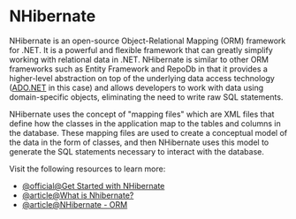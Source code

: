 # NHibernate

NHibernate is an open-source Object-Relational Mapping (ORM) framework for .NET. It is a powerful and flexible framework that can greatly simplify working with relational data in .NET. NHibernate is similar to other ORM frameworks such as Entity Framework and RepoDb in that it provides a higher-level abstraction on top of the underlying data access technology ([ADO.NET](http://ADO.NET) in this case) and allows developers to work with data using domain-specific objects, eliminating the need to write raw SQL statements.

NHibernate uses the concept of "mapping files" which are XML files that define how the classes in the application map to the tables and columns in the database. These mapping files are used to create a conceptual model of the data in the form of classes, and then NHibernate uses this model to generate the SQL statements necessary to interact with the database.

Visit the following resources to learn more:

- [@official@Get Started with NHibernate](https://nhibernate.info/)
- [@article@What is Nhibernate?](https://www.partech.nl/en/publications/2021/08/what-is-nhibernate-and-how-is-it-different-from-entity-framework)
- [@article@NHibernate - ORM](https://www.tutorialspoint.com/nhibernate/nhibernate_orm.htm)